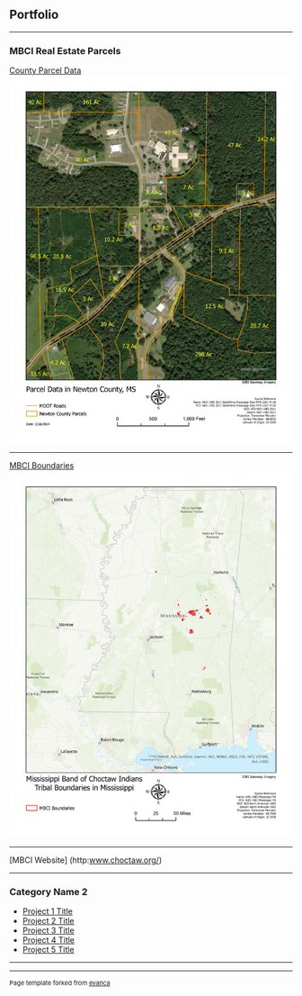 ## Portfolio

---

### MBCI Real Estate Parcels

[County Parcel Data](/Parcel)
<img src="images/parcel.jpg?raw=true"/>

---
[MBCI Boundaries](/MBCILocatiomappdf)
<img src="images/MBCI Location Map.jpg?raw=true"/>

---
[MBCI Website]
(http:www.choctaw.org/)

---

### Category Name 2

- [Project 1 Title](http://example.com/)
- [Project 2 Title](http://example.com/)
- [Project 3 Title](http://example.com/)
- [Project 4 Title](http://example.com/)
- [Project 5 Title](http://example.com/)

---




---
<p style="font-size:11px">Page template forked from <a href="https://github.com/evanca/quick-portfolio">evanca</a></p>
<!-- Remove above link if you don't want to attibute -->
